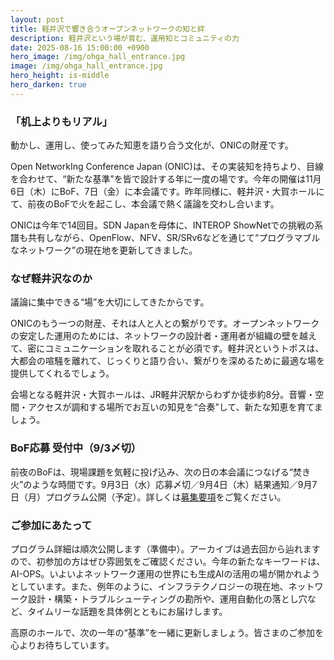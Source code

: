 ```yaml
---
layout: post
title: 軽井沢で響き合うオープンネットワークの知と絆 
description: 軽井沢という場が育む、運用知とコミュニティの力
date: 2025-08-16 15:00:00 +0900
hero_image: /img/ohga_hall_entrance.jpg
image: /img/ohga_hall_entrance.jpg
hero_height: is-middle
hero_darken: true
---
```


### 「机上よりもリアル」

動かし、運用し、使ってみた知恵を語り合う文化が、ONICの財産です。

Open NetworkIng Conference Japan (ONIC)は、その実装知を持ちより、目線を合わせて、“新たな基準”を皆で設計する年に一度の場です。今年の開催は11月6日（木）にBoF、7日（金）に本会議です。昨年同様に、軽井沢・大賀ホールにて、前夜のBoFで火を起こし、本会議で熱く議論を交わし合います。

ONICは今年で14回目。SDN Japanを母体に、INTEROP ShowNetでの挑戦の系譜も共有しながら、OpenFlow、NFV、SR/SRv6などを通じて“プログラマブルなネットワーク”の現在地を更新してきました。

### なぜ軽井沢なのか

議論に集中できる“場”を大切にしてきたからです。

ONICのもう一つの財産、それは人と人との繋がりです。オープンネットワークの安定した運用のためには、ネットワークの設計者・運用者が組織の壁を越えて、密にコミュニケーションを取れることが必須です。軽井沢というトポスは、大都会の喧騒を離れて、じっくりと語り合い、繋がりを深めるために最適な場を提供してくれるでしょう。

会場となる軽井沢・大賀ホールは、JR軽井沢駅からわずか徒歩約8分。音響・空間・アクセスが調和する場所でお互いの知見を“合奏”して、新たな知恵を育てましょう。

### BoF応募 受付中（9/3〆切）

前夜のBoFは、現場課題を気軽に投げ込み、次の日の本会議につなげる“焚き火”のような時間です。9月3日（水）応募〆切／9月4日（木）結果通知／9月7日（月）プログラム公開（予定）。詳しくは[募集要項]({{site.baseurl}}/2025/07/22/call-for-bof/)をご覧ください。

### ご参加にあたって

プログラム詳細は順次公開します（準備中）。アーカイブは過去回から辿れますので、初参加の方はぜひ雰囲気をご確認ください。今年の新たなキーワードは、AI-OPS。いよいよネットワーク運用の世界にも生成AIの活用の場が開かれようとしています。また、例年のように、インフラテクノロジーの現在地、ネットワーク設計・構築・トラブルシューティングの勘所や、運用自動化の落とし穴など、タイムリーな話題を具体例とともにお届けします。

高原のホールで、次の一年の“基準”を一緒に更新しましょう。皆さまのご参加を心よりお待ちしています。